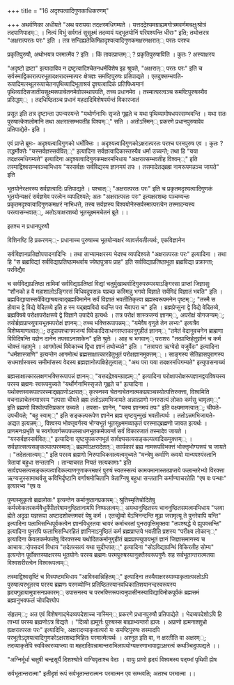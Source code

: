 +++
title = "16 अदृश्यत्वादिगुणकाधिकरणम्"

+++
अथर्वणिका अधीयते "अथ परायया तदक्षरमधिगम्यते । यत्तदद्रेश्यमग्राह्यमगोत्रमवर्णमचक्षुःश्रोत्रं तदपाणिपादम्् । नित्यं विभुं सर्वगतं सुसूक्ष्मं तदव्ययं यद्भूतयोनिं परिपश्यन्ति धीराः" इति; तथोत्तरत्र "अक्षरात्परतः परः" इति । तत्र सन्दिह्यतेकिमिहादृश्यत्वादिगुणकमक्षरमक्षरात्् परतः परश्च

प्रकृतिपुरुषौ, अथोभयत्र परमात्मैव ? इति । किं तावत्प्राप्तम्् ? प्रकृतिपुरुषाविति । कुतः ? अस्याक्षरय

"अदृष्टो द्रष्टा" इत्यादाविव न द्रष्टृत्वादिश्चेतनधर्मविशेष इह श्रूयते, "अक्षरात्् परतः परः" इति च सर्वस्माद्विकारात्परभूतादक्षरादस्मात्परः क्षेत्रज्ञः समष्टिपुरुषः प्रतिपाद्यते । एतदुक्त्तम्भवति- रूपादिमत्स्थूलरूपाचेतनपृथिव्यादिभूताश्रयं दृश्यत्वादिकं प्रतिषिध्यमानं पृथिव्यादिसजातीयसूक्ष्मरूपाचेतनमेवोपस्थापयति, तच्च प्रधानमेव । तस्मात्परत्वञ्च समष्टिपुरुषस्यैव प्रसिद्धम्् । तदधिष्ठितञ्च प्रधानं महदादिविशेषपर्यन्तं विकारजातं

प्रसूत इति तत्र दृष्टान्ता उपन्यस्यन्ते "यथोर्णनाभिः सृजते गृह्णते च यथा पृथिव्यामोषधयस्सम्भवन्ति । यथा सतः पुरुषात्केशलोमानि तथा अक्षरात्सम्भवतीह विश्वम््" सति । अतोऽस्मिन्् प्रकरणे प्रधानपुरुषावेव प्रतिपाद्येते- इति ।

एवं प्राप्ते ब्रूमः- अदृश्यत्वादिगुणको धर्मोक्त्तिः । अदृश्यत्वादिगुणकोऽक्षरात्परतः परश्च परमपुरुष एव । कुतः ? तद्धर्मोक्त्तेः "यस्सर्वज्ञस्सर्ववित््" इत्यादिना सर्वज्ञत्वादिकास्तस्यैव धर्मा उच्यन्ते; तथा हि "यया तदक्षरमधिगम्यते" इत्यादिना अदृश्यत्वादिगुणकमक्षरमभिधाय "अक्षरात्सम्भवतीह विश्वम््" इति तस्माद्विश्वसम्भवञ्चाभिधाय "यस्सर्वज्ञः सर्वविद्यस्य ज्ञानमयं तपः । तसमादेतद्ब्रह्म नामरूपमन्नञ्च जायते" इति

भूतयोनेरक्षरस्य सर्वज्ञत्वादिः प्रतिपाद्यते । पश्चात्् "अक्षरात्परतः परः" इति च प्रकृतमदृश्यत्वादिगुणकं भूतयोन्यक्षरं सर्वज्ञमेव परत्वेन व्यपदिश्यते; अतः "अक्षरात्परतः परः" इत्यक्षरशब्दः पञ्चम्यन्तः प्रकृतमदृश्यत्वादिगुणकमक्षरं नाभिधत्ते, तस्य सर्वज्ञस्य विश्वयोनेस्सर्वस्मात्परत्वेन तस्मादन्यस्य परत्वासम्भवात््, अतोऽत्राक्षरशब्दो भूतसूक्ष्ममचेतनं ब्रूते ।।

इतश्च न प्रधानपुरुषौ

विशिनष्टि हि प्रकरणम््- प्रधानाच्च पुरुषाच्च भूतयोन्यक्षरं व्यावर्त्तयतीत्यर्थः, एकविज्ञानेन

सर्वविज्ञानप्रतिज्ञोपपादनादिभिः । तथा ताभ्यामक्षरस्य भेदश्च व्यपदिश्यते "अक्षरात्परतः परः" इत्यादिना । तथा हि "स ब्रह्मविद्यां सर्वविद्याप्रतिष्ठामथर्वाय ज्येष्ठपुत्राय प्राह" इति सर्वविद्याप्रतिष्ठाभूता ब्रह्मविद्या प्रक्रान्ता; परविद्यैव

च सर्वविद्याप्रतिष्ठा तामिमां सर्वविद्याप्रतिष्ठां विद्यां चतुर्मुखाथर्वादिगुरुपरम्परयाऽङ्गिरसा प्राप्तां जिज्ञासुः "शौनको ह वै महाशालोऽङ्गिरसं विधिवदुपसन्नः पप्रच्छ कस्मिन्नु भगवो विज्ञाते सर्वमिदं विज्ञातं भवति" इति । ब्रह्मविद्यायास्सर्वविद्याश्रयत्वाद्ब्रह्मविमानेन सर्वं विज्ञातं भवतीतिकृत्वा ब्रह्मस्वरूपमनेन पृष्टम््; "तस्मै स होवाच द्वे विद्ये वेदितव्ये इति ह स्म यद्ब्रह्मविदो वदन्ति परा चैवापरा च" इति । ब्रह्मप्रेप्सुना द्वे विद्ये वेदितव्ये, ब्रह्मविषये परोक्षापरोक्षरूपे द्वे विज्ञाने उपादेये इत्यर्थः । तत्र परोक्षं शास्त्रजन्यं ज्ञानम््, अपरोक्षं योगजन्यम््; तयोर्ब्रह्मप्राप्त्युपायभूतमपरोक्षं ज्ञानम्् तच्च भक्त्तिरूपापन्नम्् "यमेवैष वृणुते तेन लभ्यः" इत्यत्रैव विशेष्यमाणत्वात््; तदुपायश्चागमजन्यं विवेकादिसाधनसप्ताकानुगृहीतं ज्ञानम्् "तमेतं वेदानुवचनेन ब्राह्मणा विविदिषन्ति यज्ञेन दानेन तपसाऽनाशकेन" इति श्रुतेः । आह च भगवान्् पराशरः "तत्प्राप्तिहेतुर्ज्ञानं च कर्म चोक्त्तं महामुने । आगमोत्थं विवेकाच्च द्विधा ज्ञानं तथोच्यते" इति । "तत्रापरा ऋग्वेदो यजुर्वेदः" इत्यादिना "धर्मशास्त्राणि" इत्यन्तेन आगमोत्थं ब्रह्मसाक्षात्कारहेतुभूतं परोक्षज्ञानमुक्त्तम्् । साङ्गस्य सेतिहासपुराणस्य सधमर्शास्त्रस्य समीमांसस्य वेदस्य ब्रह्मज्ञानोत्पक्षिहेतुत्वात्् "अथ परा यया तदक्षरमधिगम्यते" इत्युपासनाख्यं

ब्रह्मसाक्षात्कारलक्षणभक्त्तिरूपापन्नं ज्ञानम्् "यत्तदद्रेश्यमग्राह्यम््" इत्यादिना परोक्षापरोक्षरूपज्ञानद्वयविषयस्य परस्य ब्रह्मणः स्वरूपमुच्यते "यर्थोर्णनाभिस्सृजते गृह्णते च" इत्यादिना । यथोक्त्तस्वरूपात्परस्माद्ब्रह्मणोऽक्षरात्् कृत्स्नस्य चेतनाचेतनात्मकप्रपञ्चस्योत्पत्तिरुक्त्ता, विश्वमिति वचनान्नाचेतनमात्रस्य "तपसा चीयते ब्रह्म ततोऽन्नमभिजायते अन्नात्प्राणो मनस्सत्यं लोकाः कर्मसु चामृतम््" इति ब्रह्मणो विश्वोत्पत्तिप्रकार उच्यते । तपसा- ज्ञानेन, "यस्य ज्ञानमयं तपः" इति वक्ष्यमाणत्वात््; चीयते- उपचीयते; "बहु स्याम््" इति सङ्कल्परूपेण ज्ञानेन ब्रह्म सृष्टयुन्मुखं भवतीत्यर्थः । ततोऽन्नमभिजायते- अद्यत इत्यन्नम््, विश्वस्य भोक्त्तृवर्गस्य भोग्यभूतं भूतसूक्ष्ममव्याकृतं परस्माद्ब्रह्मणो जायत इत्यर्थः । प्राणमनःप्रभृति च स्वर्गापवर्गरूपफलसाधनभूतकर्मपयर्न्तं सर्वं विकारजातं तस्मादेव जायते । "यस्सर्वज्ञस्सर्ववित््" इत्यादिना सृष्टयुपकरणभूतं सार्वज्ञ्यसत्यसङ्कल्पत्वादिकमुक्त्तम्् । सर्वज्ञात्सत्यसङ्कल्पात्परस्मात्् ब्रह्मणोऽक्षरादेतत्् कार्यकारं ब्रह्म नामरूपविभक्त्तं भोक्त्तृभोग्यरूपं च जायते । "तदेतत्सत्यम््" इति परस्य ब्रह्मणो निरुपाधिकसत्यत्वमुच्यते "मन्त्रेषु कर्माणि कवयो यान्यपश्यंस्तानि त्रेतायां बहुधा सन्ततानि । तान्याचरत नियतं सत्यकामाः" इति सार्वज्ञ्यसत्यसङ्कल्पत्वादिकल्याणगुणाकरमक्षरं पुरुषं स्वतस्सत्यं कामयमानास्तत्प्राप्तये फलान्तरेभ्यो विरक्त्ता ऋग्यजुस्सामाथर्वसु कविभिर्दृष्टानि वर्णाश्रमोचितानि त्रेताग्निषु बहुधा सन्ततानि कर्माण्याचरतेति "एष वः पन्थाः" इत्यारभ्य "एष वः

पुण्यस्सुकृतो ब्रह्मलोकः" इत्यन्तेन कर्मानुष्ठानप्रकारम्् श्रुतिस्मृतिचोदितेषु कर्मस्वेकतरकर्मवैधुर्येपीतरेषामनुष्ठितानामपि निष्फलत्वम्् अयथानुष्ठितस्य चाननुष्ठितसमत्वमभिधाय "प्लवा ह्येते अदृढा यज्ञरूपा अष्टादशोक्त्तमवरं येषु कर्म । एतच्छ्रेयो येऽभिनन्दन्ति मूढा जरामृत्यू ते पुनरेवापि यन्ति" इत्यादिना पलाभिसन्धिपूर्वकत्वेन ज्ञानविधुरतया चावरं कर्माचरतां पुनरावृत्तिमुक्तवा "तपश्श्रद्धे ये ह्युपवसन्ति" इत्यादिना पुनरपि फलाभिसन्धिरहितं ज्ञानिनाऽनुष्ठितं कर्म ब्रह्मप्राप्तये भवतीति प्रशस्य "परीक्ष्य लोकान््" इत्यादिना केवलकर्मफलेषु विरक्त्तस्य यथोदितकर्मानुगृहीतं ब्रह्मप्राप्त्युपायभूतं ज्ञानं जिज्ञासमानस्य च आचायर्ोपसदनं विधाय "तदेतत्सत्यं यथा सुदीप्तात््" इत्यादिना "सोऽविद्याग्रन्थिं विकिरतीह सोम्य" इत्यन्तेन पूर्वोक्त्तस्याक्षरस्य भूतयोनेः परस्य ब्रह्मणः परमपुरुषस्यानुक्त्तैस्वरूपगुणैः सह सर्वभूतान्तरात्मतया विश्वशरीरत्वेन विश्वरूपत्वम््

तस्माद्विश्वसृष्टिं च विस्पष्टमभिधाय "आविस्सन्निहितम््" इत्यादिना तस्यैवाक्षरस्याव्याकृतात्परतोऽपि पुरुषात्परभूतस्य परस्य ब्रह्मणः परमव्योम्नि प्रतिष्ठितस्यानवधिकातिशयानन्दस्वरूपस्य हृदयगुहायामुपासनप्रकारम्् उपासनस्य च परभक्त्तिरूपत्वमुपासीनस्याविद्याविमोकपूर्वकं ब्रह्मसमं ब्रह्मानुभवफलं चोपदिश्योप

संहृतम््; अत एवं विशेषणाद्भेदव्यपदेशाच्च नास्मिन्् प्रकरणे प्रधानपुरुषौ प्रतिपाद्येते । भेदव्यपदेशोऽपि हि ताभ्यां परस्य ब्रह्मणोऽत्र विद्यते । "दिव्यो ह्यमूर्त्तः पुरुषस्स बाह्याभ्यन्तरो ह्यजः । अप्राणो ह्यमनाश्शुभ्रो ह्यक्षरात्परतः परः" इत्यादिभिः, अक्षरादव्याकृतात्परो यः समष्टिपुरुषः तस्मादपि परभूतोऽदृश्यत्वादिगुणकोऽक्षरशब्दाभिहितः परमात्मेत्यर्थः । अश्नुत इति वा, न क्षरतीति वा अक्षरम््; तदव्याकृतेपि स्वविकारव्याप्त्या वा महदादिवन्नामान्तराभिलापयोग्यक्षरणाभावाद्वाऽक्षरत्वं कथञ्चिदुपपद्यते ।।

"अग्निर्मूर्धा चक्षुषी चन्द्रसूर्यै दिशश्श्रोत्रे वाग्विवृताश्च वेदाः । वायुः प्राणो हृदयं विश्वमस्य पद्य्भां पृथिवी ह्येष

सर्वभूतान्तरात्मा" इतीदृशं रूपं सर्वभूतान्तरात्मनः परमात्मन एव सम्भवति; अतश्च परमात्मा ।।